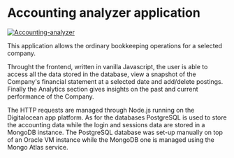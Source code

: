 # Accounting analyzer application

[![Accounting-analyzer](https://github.com/gmag95/personalpage/blob/main/public/img/screenshots/analyzer.webp?raw=true)](https://accounting-analyzer.herokuapp.com/)

This application allows the ordinary bookkeeping operations for a selected company.

Throught the frontend, written in vanilla Javascript, the user is able to access all the data stored in the database, view a snapshot of the Company's financial statement at a selected date and add/delete postings.  Finally the Analytics section gives insights on the past and current performance of the Company.

The HTTP requests are managed through Node.js running on the Digitalocean app platform. As for the databases PostgreSQL is used to store the accounting data while the login and sessions data are stored in a MongoDB instance. The PostgreSQL database was set-up manually on top of an Oracle VM instance while the MongoDB one is managed using the Mongo Atlas service.
